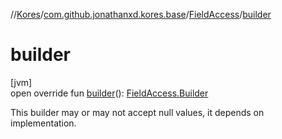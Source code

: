 //[Kores](../../../index.md)/[com.github.jonathanxd.kores.base](../index.md)/[FieldAccess](index.md)/[builder](builder.md)

# builder

[jvm]\
open override fun [builder](builder.md)(): [FieldAccess.Builder](-builder/index.md)

This builder may or may not accept null values, it depends on implementation.
